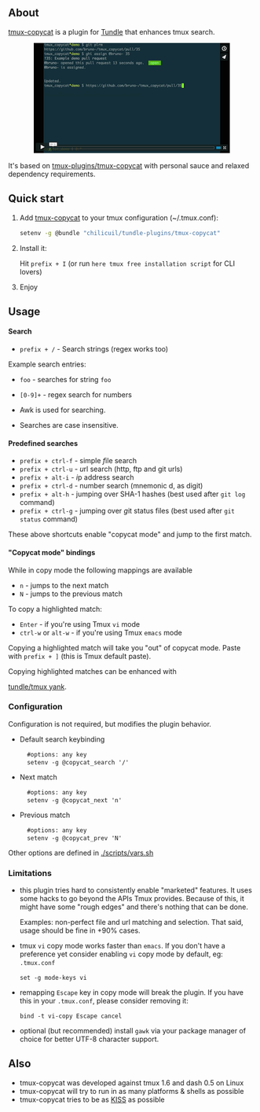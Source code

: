 ## About

[tmux-copycat](https://github.com/chilicuil/tundle-plugins/tree/master/tmux-copycat) is a plugin for [Tundle](https://github.com/chilicuil/tundle) that enhances tmux search.

<p align="center">
<a href="https://vimeo.com/101867689" target="_blank"><img src="./img/screencast_img.png" alt="tmux-copycat video"/></a>
</p>

It's based on [tmux-plugins/tmux-copycat](https://github.com/tmux-plugins/tmux-copycat) with personal sauce and relaxed dependency requirements.

## Quick start

1. Add [tmux-copycat](https://github.com/chilicuil/tundle-plugins/tree/master/tmux-copycat) to your tmux configuration (~/.tmux.conf):

   ```sh
   setenv -g @bundle "chilicuil/tundle-plugins/tmux-copycat"
   ```

2. Install it:

   Hit `prefix + I` (or run `here tmux free installation script` for CLI lovers)

3. Enjoy

## Usage

#### Search

* `prefix + /` - Search strings (regex works too)

Example search entries:

* `foo` - searches for string `foo`
* `[0-9]+` - regex search for numbers

* Awk is used for searching.
* Searches are case insensitive.

#### Predefined searches

* `prefix + ctrl-f` - simple *f*ile search
* `prefix + ctrl-u` - *u*rl search (http, ftp and git urls)
* `prefix + alt-i` - *i*p address search
* `prefix + ctrl-d` - number search (mnemonic d, as digit)
* `prefix + alt-h` - jumping over SHA-1 hashes (best used after `git log` command)
* `prefix + ctrl-g` - jumping over *g*it status files (best used after `git status` command)

These above shortcuts enable "copycat mode" and jump to the first match.

#### "Copycat mode" bindings

While in copy mode the following mappings are available

* `n` - jumps to the next match
* `N` - jumps to the previous match

To copy a highlighted match:

* `Enter` - if you're using Tmux `vi` mode
* `ctrl-w` or `alt-w` - if you're using Tmux `emacs` mode

Copying a highlighted match will take you "out" of copycat mode. Paste with
`prefix + ]` (this is Tmux default paste).

Copying highlighted matches can be enhanced with

[tundle/tmux yank](https://github.com/chilicuil/tundle-plugins/tmux-copycat).

### Configuration

Configuration is not required, but modifies the plugin behavior.

* Default search keybinding

        #options: any key
        setenv -g @copycat_search '/'

* Next match

        #options: any key
        setenv -g @copycat_next 'n'

* Previous match

        #options: any key
        setenv -g @copycat_prev 'N'

Other options are defined in [./scripts/vars.sh](./scripts/vars.sh)

### Limitations

* this plugin tries hard to consistently enable "marketed" features. It uses some
  hacks to go beyond the APIs Tmux provides. Because of this, it might have some
  "rough edges" and there's nothing that can be done.

  Examples: non-perfect file and url matching and selection. That said, usage
  should be fine in +90% cases.

* tmux `vi` copy mode works faster than `emacs`. If you don't have a preference
  yet consider enabling `vi` copy mode by default, eg: `.tmux.conf`

      set -g mode-keys vi

* remapping `Escape` key in copy mode will break the plugin. If you have this
  in your `.tmux.conf`, please consider removing it:

      bind -t vi-copy Escape cancel

* optional (but recommended) install `gawk` via your package manager of choice
for better UTF-8 character support.

## Also

* tmux-copycat was developed against tmux 1.6 and dash 0.5 on Linux
* tmux-copycat will try to run in as many platforms & shells as possible
* tmux-copycat tries to be as [KISS](http://en.wikipedia.org/wiki/KISS_principle) as possible
